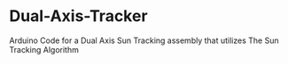 # Dual-Axis-Tracker
Arduino Code for a Dual Axis Sun Tracking assembly that utilizes The Sun Tracking Algorithm

